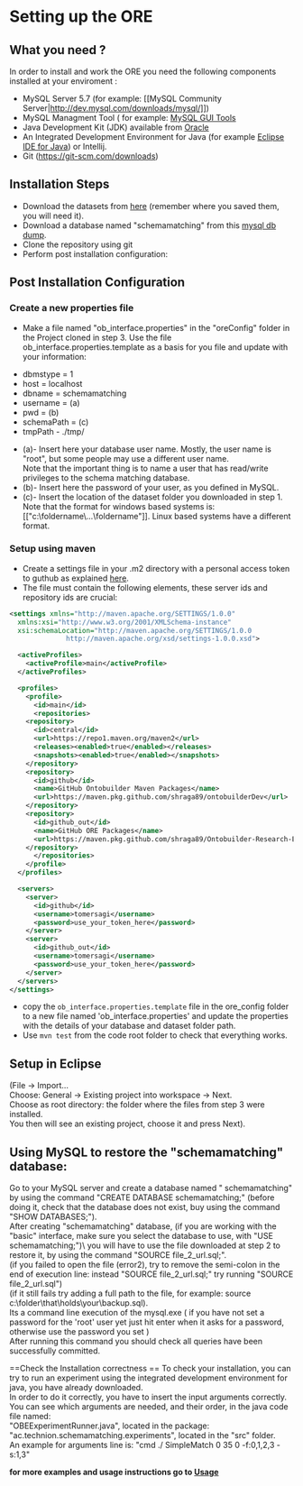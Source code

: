 # Setting up the ORE

## What you need ?
In order to install and work the ORE you need the following components installed at your enviroment :
* MySQL Server 5.7 (for example: [[MySQL Community Server|http://dev.mysql.com/downloads/mysql/]])  
* MySQL Managment Tool ( for example: [MySQL GUI Tools](http://dev.mysql.com/downloads/gui-tools/5.0.html)  
* Java Development Kit (JDK) available from [Oracle](http://www.oracle.com/technetwork/java/javase/downloads/index.html)  
* An Integrated Development Environment for Java (for example [Eclipse IDE for Java](http://www.eclipse.org/downloads/))  or Intellij. 
* Git (https://git-scm.com/downloads)  

## Installation Steps

*  Download the datasets from [here](https://github.com/shraga89/Ontobuilder-Research-Environment/blob/master/downloads/dataset.zip) (remember where you saved them, you will need it).  
* Download a database named "schemamatching" from this [mysql db dump](https://github.com/shraga89/Ontobuilder-Research-Environment/blob/master/downloads/schemamatching_11_06_20.sql).  
* Clone the repository using git  
* Perform post installation configuration:  

## Post Installation Configuration

### Create a new properties file

* Make a file named "ob_interface.properties" in the "oreConfig" folder in the Project cloned in step 3. Use the file ob_interface.properties.template as a basis for you file and update with your information:

- dbmstype = 1  
- host = localhost  
- dbname = schemamatching  
- username = (a)  
- pwd = (b)  
- schemaPath = (c)  
- tmpPath - ./tmp/   

* (a)- Insert here your database user name. Mostly, the user name is "root", but some people may use a different user name.   
Note that the important thing is to name a user that has read/write privileges to the schema matching database.  
* (b)- Insert here the password of your user, as you defined in MySQL.  
* (c)- Insert the location of the dataset folder you downloaded in step 1.   
Note that the format for windows based systems is: [["c:\\foldername\\...\\foldername"]]. Linux based systems have a different format.  

### Setup using maven

* Create a settings file in your .m2 directory with a personal access token to guthub as explained [here](https://docs.github.com/en/free-pro-team@latest/packages/guides/configuring-apache-maven-for-use-with-github-packages#authenticating-to-github-packages).
* The file must contain the following elements, these server ids and repository ids are crucial:

```xml
<settings xmlns="http://maven.apache.org/SETTINGS/1.0.0"
  xmlns:xsi="http://www.w3.org/2001/XMLSchema-instance"
  xsi:schemaLocation="http://maven.apache.org/SETTINGS/1.0.0
		      http://maven.apache.org/xsd/settings-1.0.0.xsd">

  <activeProfiles>
    <activeProfile>main</activeProfile>
  </activeProfiles>

  <profiles>
    <profile>
      <id>main</id>
      <repositories>
	<repository>
	  <id>central</id>
	  <url>https://repo1.maven.org/maven2</url>
	  <releases><enabled>true</enabled></releases>
	  <snapshots><enabled>true</enabled></snapshots>
	</repository>
	<repository>
	  <id>github</id>
	  <name>GitHub Ontobuilder Maven Packages</name>
	  <url>https://maven.pkg.github.com/shraga89/ontobuilderDev</url>
	</repository>
	<repository>
	  <id>github_out</id>
	  <name>GitHub ORE Packages</name>
	  <url>https://maven.pkg.github.com/shraga89/Ontobuilder-Research-Environment</url>
	</repository>
      </repositories>
    </profile>
  </profiles>

  <servers>
    <server>
      <id>github</id>
      <username>tomersagi</username>
      <password>use_your_token_here</password>
    </server>
    <server>
      <id>github_out</id>
      <username>tomersagi</username>
      <password>use_your_token_here</password>
    </server>
  </servers>
</settings>
```

* copy the `ob_interface.properties.template` file in the ore_config folder to a new file named 'ob_interface.properties' and update the properties with the details of your database and dataset folder path. 
* Use `mvn test` from the code root folder to check that everything works. 

## Setup in Eclipse  
(File -> Import…   
Choose: General -> Existing project into workspace -> Next.  
Choose as root directory: the folder where the files from step 3 were installed.  
You then will see an existing project, choose it and press Next).  
## Using MySQL to restore the "schemamatching" database:  
Go to your MySQL server and create a database named " schemamatching" by using the command "CREATE DATABASE schemamatching;"   (before doing it, check that the database does not exist, buy using the command "SHOW DATABASES;").  
After creating "schemamatching" database, (if you are working with the "basic" interface, make sure you select the database to use, with "USE schemamatching;")\\ you will have to use the file downloaded at step 2 to restore it, by using the command "SOURCE file_2_url.sql;".  
(if you failed to open the file (error2), try to remove the semi-colon in the end of execution line: instead "SOURCE file_2_url.sql;" try running "SOURCE file_2_url.sql")  
(if it still fails try adding a full path to the file, for example: source c:\folder\that\holds\your\backup.sql).  
Its a command line execution of the mysql.exe ( if you have not set a password for the 'root' user yet just hit enter when it asks for a password, otherwise use the password you set )   
After running this command you should check all queries have been successfully committed.
	

==Check the Installation correctness ==
To check your installation, you can try to run an experiment using the integrated development environment for java, you have already downloaded.  
In order to do it correctly, you have to insert the input arguments correctly.  
You can see which arguments are needed, and their order, in the java code file named:   
"OBEExperimentRunner.java", located in the package: "ac.technion.schemamatching.experiments", located in the "src" folder.  
An example for arguments line is: "cmd ./ SimpleMatch 0 35 0 -f:0,1,2,3 -s:1,3"  

**for more examples and usage instructions go to [Usage](https://github.com/shraga89/Ontobuilder-Research-Environment/blob/master/wiki/Usage.wiki)**
